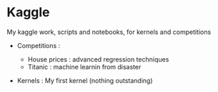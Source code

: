 # Kaggle


My kaggle work, scripts and notebooks, for kernels and competitions


* Competitions : 
	* House prices : advanced regression techniques
	* Titanic : machine learnin from disaster

* Kernels : 
	My first kernel (nothing outstanding)
